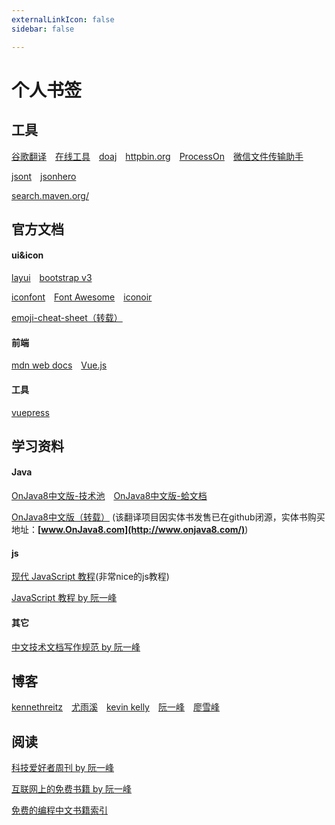 ```yaml
---
externalLinkIcon: false
sidebar: false

---
```


# 个人书签

## 工具

[谷歌翻译](https://translate.google.cn/?hl=zh-CN&tab=TT&sl=en&tl=zh-CN&op=translate)&emsp;[在线工具](https://tool.lu/)&emsp;[doaj](https://doaj.org/)&emsp;[httpbin.org](http://httpbin.org/)&emsp;[ProcessOn](https://www.processon.com/)&emsp;[微信文件传输助手](https://filehelper.weixin.qq.com/)

[jsont](https://www.jsont.run/) [jsonhero](https://jsonhero.io/)

[search.maven.org/](https://search.maven.org/)

## 官方文档

#### ui&icon

[layui](http://layui-doc.pearadmin.com/doc/index.html)&emsp;[bootstrap v3](https://v3.bootcss.com/getting-started/)&emsp;

[iconfont](https://www.iconfont.cn/)&emsp;[Font Awesome](http://www.fontawesome.com.cn/faicons/)&emsp;[iconoir](https://iconoir.com/)

[emoji-cheat-sheet（转载）](../reprint/emoji-cheat-sheet.md)

#### 前端

[mdn web docs](https://developer.mozilla.org/zh-CN/docs/Web)&emsp;[Vue.js](https://v3.cn.vuejs.org/guide/introduction.html)

#### 工具

[vuepress](https://v2.vuepress.vuejs.org/zh/guide/)

## 学习资料

#### Java

[OnJava8中文版-技术池](http://www.jishuchi.com/read/onjava8/11809)&emsp;[OnJava8中文版-蛤文档](https://hardocs.com/d/onjava8/)

[OnJava8中文版（转载）](../reprint/onjava8) (该翻译项目因实体书发售已在github闭源，实体书购买地址：**[www.OnJava8.com](http://www.onjava8.com/)**) 

#### js

[现代 JavaScript 教程](https://zh.javascript.info/)(非常nice的js教程)

[JavaScript 教程 by 阮一峰](https://wangdoc.com/javascript/index.html)

#### 其它

[中文技术文档写作规范 by 阮一峰](https://github.com/ruanyf/document-style-guide)

## 博客

[kennethreitz](https://kennethreitz.org/)&emsp;[尤雨溪](https://evanyou.me/)&emsp;[kevin kelly](https://kk.org/)&emsp;[阮一峰](https://www.ruanyifeng.com/)&emsp;[廖雪峰](https://www.liaoxuefeng.com/)

## 阅读

[科技爱好者周刊 by 阮一峰](https://github.com/ruanyf/weekly)

[互联网上的免费书籍 by 阮一峰](https://github.com/ruanyf/free-books)

[免费的编程中文书籍索引](https://github.com/justjavac/free-programming-books-zh_CN)
